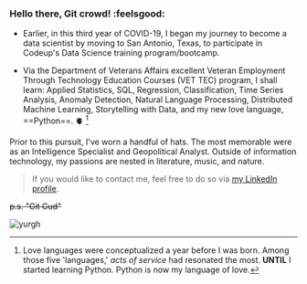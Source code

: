 ### Hello there, Git crowd! :feelsgood:

- Earlier, in this third year of COVID-19, I began my journey to become a data scientist by moving to San Antonio, Texas, to participate
in Codeup's Data Science training program/bootcamp. 

- Via the Department of Veterans Affairs excellent Veteran Employment Through Technology Education
Courses (VET TEC) program, I shall learn: Applied Statistics, SQL, Regression, Classification, Time Series Analysis, Anomaly Detection, Natural Language
Processing, Distributed Machine Learning, Storytelling with Data, and my new love language, ==Python==. 🫀 [^1]

[^1]: Love languages were conceptualized a year before I was born. Among those five 'languages,' _acts of service_ had resonated the most.
__UNTIL__ I started learning Python. Python is now my language of love. 

   Prior to this pursuit, I've worn a handful of hats. The most memorable were as an Intelligence Specialist and Geopolitical Analyst. 
Outside of information technology, my passions are nested in literature, music, and nature. 

> If you would like to contact me, feel free to do so via [my LinkedIn profile](https://www.linkedin.com/in/nicholas-dougherty-14037a141/).
   
~~p.s. "Git Gud"~~   

![yurgh](https://user-images.githubusercontent.com/96060766/153166169-95d7037e-2ba6-45d2-bda6-783bb01810ab.png)



<!--
**nicholas-dougherty/nicholas-dougherty** is a ✨ _special_ ✨ repository because its `README.md` (this file) appears on your GitHub profile.
-->
